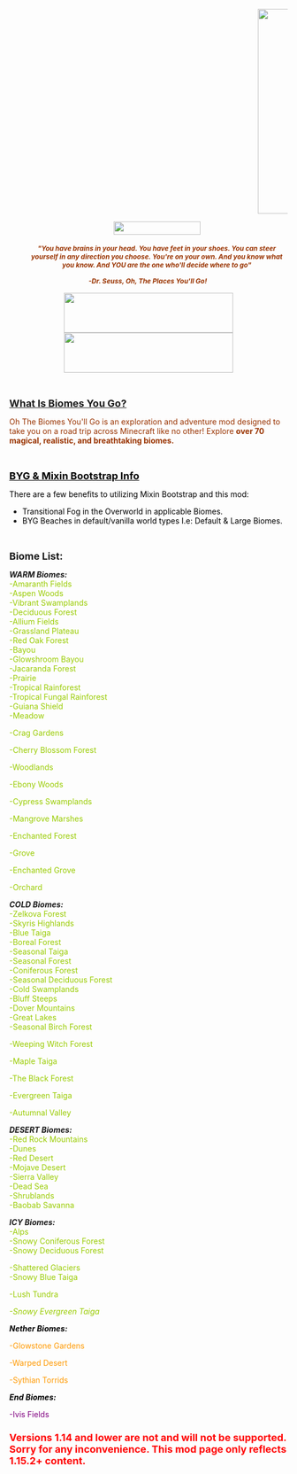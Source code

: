 <p dir="ltr" style="padding-left: 450px; text-align: center;"><img src="https://i.imgur.com/fDJVKlg.png" width="710" height="370" /></p>
<p dir="ltr" style="text-align: center; padding-left: 30px;"><a href="https://discord.gg/q8zWvkr"><img src="https://img.shields.io/discord/636017992265891846?color=Yellow&amp;label=Discord&amp;style=for-the-badge" alt="" width="157" height="24" /></a><br /><br /><span style="font-size: 12px;"><strong><span style="color: #993300;"><em>"You have brains in your head. You have feet in your shoes. You can steer yourself in any direction you choose.</em>&nbsp;<em>You're on your own. And you know what you know. And YOU are the one who'll decide where to go" </em></span></strong></span></p>
<p dir="ltr" style="text-align: center;"><span style="font-size: 12px;"><strong><span style="color: #993300;"><em>-Dr. Seuss, Oh, The Places You'll Go!</em>&nbsp;</span></strong></span></p>
<p dir="ltr" style="text-align: center;"><span style="font-size: 12px;"><strong><span style="color: #993300;"><a href="https://www.patreon.com/AOCAWOL"><img src="https://i.imgur.com/2E52ZZG.png" alt="" width="306" height="72" /></a><a href="https://www.patreon.com/CorgiTaco"><img src="https://i.imgur.com/YNkz46B.png" width="306" height="72" /></a></span></strong></span></p>
<p dir="ltr">&nbsp;</p>
<p dir="ltr"><span style="text-decoration: underline; font-size: 18px;"><strong>What Is Biomes You Go?</strong></span></p>
<p dir="ltr"><span style="color: #993300; font-size: 14px;">Oh The Biomes You'll Go is an exploration and adventure mod designed to take you on a road trip across Minecraft like no other! Explore <strong>over 70 magical, realistic, and breathtaking biomes.</strong></span></p>
<p dir="ltr">&nbsp;</p>
<p dir="ltr"><span style="font-size: 14px; color: #000000;"><strong><span style="text-decoration: underline; font-size: 18px;">BYG &amp; Mixin Bootstrap Info</span></strong></span><span style="color: #993300; font-size: 14px;"><strong><br /></strong></span></p>
<div class="spoiler">
<p dir="ltr"><span style="font-size: 14px; color: #000000;">There are a few benefits to utilizing Mixin Bootstrap and this mod:</span></p>
<ul>
<li><span style="font-size: 14px; color: #000000;">Transitional Fog in the Overworld in applicable Biomes.</span></li>
<li><span style="font-size: 14px; color: #000000;">BYG Beaches in default/vanilla world types I.e: Default &amp; Large Biomes.</span></li>
</ul>
</div>
<p>&nbsp;</p>
<p><span style="font-size: 18px;"><strong>Biome List: <br /></strong></span></p>
<div class="spoiler">
<p><strong><em>WARM Biomes:</em></strong><br /><span style="color: #99cc00;">-Amaranth Fields</span><br /><span style="color: #99cc00;">-Aspen Woods</span> <br /><span style="color: #99cc00;">-Vibrant Swamplands</span><br /><span style="color: #99cc00;">-Deciduous Forest</span><br /><span style="color: #99cc00;">-Allium Fields</span><br /><span style="color: #99cc00;">-Grassland Plateau</span><br /><span style="color: #99cc00;">-Red Oak Forest</span><br /><span style="color: #99cc00;">-Bayou</span><br /><span style="color: #99cc00;">-Glowshroom Bayou</span><br /><span style="color: #99cc00;">-Jacaranda Forest</span>&nbsp;<br /><span style="color: #99cc00;">-Prairie</span><br /><span style="color: #99cc00;">-Tropical Rainforest</span><br /><span style="color: #99cc00;">-Tropical Fungal Rainforest</span><br /><span style="color: #99cc00;">-</span><span style="color: #99cc00;">Guiana Shield</span> <br /><span style="color: #00ff00;"><span style="color: #99cc00;">-Meadow</span></span></p>
<p><span style="color: #99cc00;">-Crag Gardens</span></p>
<p><span style="color: #99cc00;">-Cherry Blossom Forest</span></p>
<p><span style="color: #99cc00;">-Woodlands</span></p>
<p><span style="color: #99cc00;">-Ebony Woods</span></p>
<p><span style="color: #99cc00;">-Cypress Swamplands</span></p>
<p><span style="color: #99cc00;">-Mangrove Marshes</span></p>
<p><span style="color: #99cc00;">-Enchanted Forest</span></p>
<p><span style="color: #99cc00;">-Grove</span></p>
<p><span style="color: #99cc00;">-Enchanted Grove</span></p>
<p><span style="color: #99cc00;">-Orchard</span></p>
<p><strong><em>COLD Biomes:</em></strong><br /><span style="color: #99cc00;">-Zelkova Forest</span><br /><span style="color: #99cc00;">-Skyris Highlands</span><br /><span style="color: #99cc00;">-Blue Taiga</span><br /><span style="color: #99cc00;">-Boreal Forest</span><br /><span style="color: #99cc00;">-Seasonal Taiga</span><br /><span style="color: #99cc00;">-Seasonal Forest</span>&nbsp;<br /><span style="color: #99cc00;">-Coniferous Forest</span><br /><span style="color: #99cc00;">-Seasonal Deciduous Forest</span><br /><span style="color: #99cc00;">-Cold Swamplands</span><br /><span style="color: #99cc00;">-Bluff Steeps</span><br /><span style="color: #99cc00;">-Dover Mountains</span><br /><span style="color: #99cc00;">-Great Lakes</span><br /><span style="color: #99cc00;">-Seasonal Birch Forest</span></p>
<p><span style="color: #99cc00;">-Weeping Witch Forest</span></p>
<p><span style="color: #99cc00;">-Maple Taiga</span></p>
<p><span style="color: #99cc00;">-The Black Forest</span></p>
<p><span style="color: #99cc00;">-Evergreen Taiga</span></p>
<p><span style="color: #99cc00;">-Autumnal Valley</span></p>
<p><strong><em>DESERT Biomes:</em></strong><br /><span style="color: #99cc00;">-Red Rock Mountains</span><br /><span style="color: #99cc00;">-Dunes</span><br /><span style="color: #99cc00;">-Red Desert</span><br /><span style="color: #99cc00;">-Mojave Desert</span><br /><span style="color: #99cc00;">-Sierra Valley</span><br /><span style="color: #99cc00;">-Dead Sea</span><br /><span style="color: #99cc00;">-Shrublands</span><br /><span style="color: #99cc00;">-Baobab Savanna</span></p>
<p><strong><em>ICY Biomes:</em></strong><br /><span style="color: #99cc00;">-Alps</span><br /><span style="color: #99cc00;">-Snowy Coniferous Forest</span><br /><span style="color: #99cc00;">-Snowy Deciduous Forest</span></p>
<p><span style="color: #99cc00;">-Shattered Glaciers</span><br /><span style="color: #99cc00;">-Snowy Blue Taiga</span></p>
<p><span style="color: #99cc00;">-Lush Tundra</span></p>
<p><span style="color: #99cc00;"><i>-Snowy Evergreen Taiga</i></span></p>
<p><span style="color: #000000;"><strong><em>Nether Biomes:</em></strong></span></p>
<p><span style="color: #ff9900;">-Glowstone Gardens</span></p>
<p><span style="color: #ff9900;">-Warped Desert</span></p>
<p><span style="color: #ff9900;">-Sythian Torrids</span></p>
<p><strong><span style="color: #000000;"><em>End Biomes:</em></span></strong></p>
<p><span style="color: #800080;">-Ivis Fields</span></p>
</div>
<h3><strong style="font-size: 18px;"><span style="color: #ff0000;">Versions 1.14 and lower are not and will not be supported. Sorry for any inconvenience. This mod page only reflects 1.15.2+ content.<br /></span></strong></h3>
